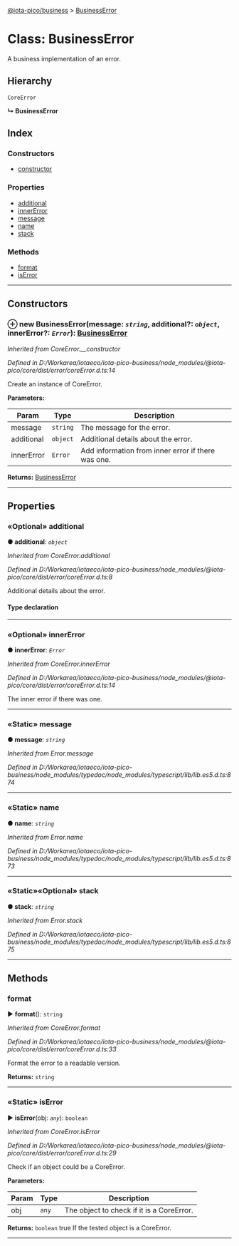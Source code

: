 [@iota-pico/business](../README.md) > [BusinessError](../classes/businesserror.md)



# Class: BusinessError


A business implementation of an error.

## Hierarchy


 `CoreError`

**↳ BusinessError**







## Index

### Constructors

* [constructor](businesserror.md#constructor)


### Properties

* [additional](businesserror.md#additional)
* [innerError](businesserror.md#innererror)
* [message](businesserror.md#message)
* [name](businesserror.md#name)
* [stack](businesserror.md#stack)


### Methods

* [format](businesserror.md#format)
* [isError](businesserror.md#iserror)



---
## Constructors
<a id="constructor"></a>


### ⊕ **new BusinessError**(message: *`string`*, additional?: *`object`*, innerError?: *`Error`*): [BusinessError](businesserror.md)


*Inherited from CoreError.__constructor*

*Defined in D:/Workarea/iotaeco/iota-pico-business/node_modules/@iota-pico/core/dist/error/coreError.d.ts:14*



Create an instance of CoreError.


**Parameters:**

| Param | Type | Description |
| ------ | ------ | ------ |
| message | `string`   |  The message for the error. |
| additional | `object`   |  Additional details about the error. |
| innerError | `Error`   |  Add information from inner error if there was one. |





**Returns:** [BusinessError](businesserror.md)

---


## Properties
<a id="additional"></a>

### «Optional» additional

**●  additional**:  *`object`* 

*Inherited from CoreError.additional*

*Defined in D:/Workarea/iotaeco/iota-pico-business/node_modules/@iota-pico/core/dist/error/coreError.d.ts:8*



Additional details about the error.

#### Type declaration


[id: `string`]: `any`






___

<a id="innererror"></a>

### «Optional» innerError

**●  innerError**:  *`Error`* 

*Inherited from CoreError.innerError*

*Defined in D:/Workarea/iotaeco/iota-pico-business/node_modules/@iota-pico/core/dist/error/coreError.d.ts:14*



The inner error if there was one.




___

<a id="message"></a>

### «Static» message

**●  message**:  *`string`* 

*Inherited from Error.message*

*Defined in D:/Workarea/iotaeco/iota-pico-business/node_modules/typedoc/node_modules/typescript/lib/lib.es5.d.ts:874*





___

<a id="name"></a>

### «Static» name

**●  name**:  *`string`* 

*Inherited from Error.name*

*Defined in D:/Workarea/iotaeco/iota-pico-business/node_modules/typedoc/node_modules/typescript/lib/lib.es5.d.ts:873*





___

<a id="stack"></a>

### «Static»«Optional» stack

**●  stack**:  *`string`* 

*Inherited from Error.stack*

*Defined in D:/Workarea/iotaeco/iota-pico-business/node_modules/typedoc/node_modules/typescript/lib/lib.es5.d.ts:875*





___


## Methods
<a id="format"></a>

###  format

► **format**(): `string`



*Inherited from CoreError.format*

*Defined in D:/Workarea/iotaeco/iota-pico-business/node_modules/@iota-pico/core/dist/error/coreError.d.ts:33*



Format the error to a readable version.




**Returns:** `string`





___

<a id="iserror"></a>

### «Static» isError

► **isError**(obj: *`any`*): `boolean`



*Inherited from CoreError.isError*

*Defined in D:/Workarea/iotaeco/iota-pico-business/node_modules/@iota-pico/core/dist/error/coreError.d.ts:29*



Check if an object could be a CoreError.


**Parameters:**

| Param | Type | Description |
| ------ | ------ | ------ |
| obj | `any`   |  The object to check if it is a CoreError. |





**Returns:** `boolean`
true If the tested object is a CoreError.






___


